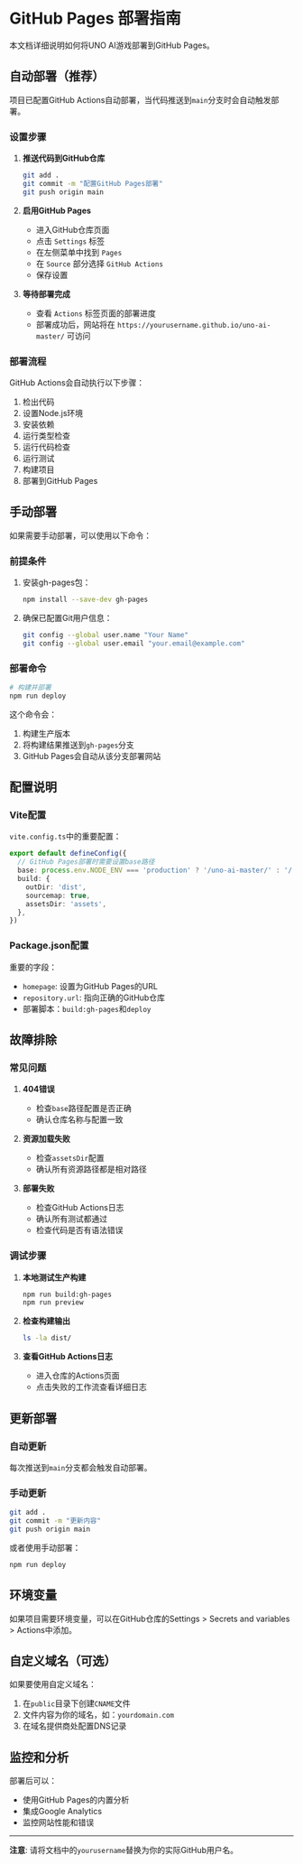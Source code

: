 # GitHub Pages 部署指南

本文档详细说明如何将UNO AI游戏部署到GitHub Pages。

## 自动部署（推荐）

项目已配置GitHub Actions自动部署，当代码推送到`main`分支时会自动触发部署。

### 设置步骤

1. **推送代码到GitHub仓库**
   ```bash
   git add .
   git commit -m "配置GitHub Pages部署"
   git push origin main
   ```

2. **启用GitHub Pages**
   - 进入GitHub仓库页面
   - 点击 `Settings` 标签
   - 在左侧菜单中找到 `Pages`
   - 在 `Source` 部分选择 `GitHub Actions`
   - 保存设置

3. **等待部署完成**
   - 查看 `Actions` 标签页面的部署进度
   - 部署成功后，网站将在 `https://yourusername.github.io/uno-ai-master/` 可访问

### 部署流程

GitHub Actions会自动执行以下步骤：
1. 检出代码
2. 设置Node.js环境
3. 安装依赖
4. 运行类型检查
5. 运行代码检查
6. 运行测试
7. 构建项目
8. 部署到GitHub Pages

## 手动部署

如果需要手动部署，可以使用以下命令：

### 前提条件

1. 安装gh-pages包：
   ```bash
   npm install --save-dev gh-pages
   ```

2. 确保已配置Git用户信息：
   ```bash
   git config --global user.name "Your Name"
   git config --global user.email "your.email@example.com"
   ```

### 部署命令

```bash
# 构建并部署
npm run deploy
```

这个命令会：
1. 构建生产版本
2. 将构建结果推送到`gh-pages`分支
3. GitHub Pages会自动从该分支部署网站

## 配置说明

### Vite配置

`vite.config.ts`中的重要配置：

```typescript
export default defineConfig({
  // GitHub Pages部署时需要设置base路径
  base: process.env.NODE_ENV === 'production' ? '/uno-ai-master/' : '/',
  build: {
    outDir: 'dist',
    sourcemap: true,
    assetsDir: 'assets',
  },
})
```

### Package.json配置

重要的字段：
- `homepage`: 设置为GitHub Pages的URL
- `repository.url`: 指向正确的GitHub仓库
- 部署脚本：`build:gh-pages`和`deploy`

## 故障排除

### 常见问题

1. **404错误**
   - 检查`base`路径配置是否正确
   - 确认仓库名称与配置一致

2. **资源加载失败**
   - 检查`assetsDir`配置
   - 确认所有资源路径都是相对路径

3. **部署失败**
   - 检查GitHub Actions日志
   - 确认所有测试都通过
   - 检查代码是否有语法错误

### 调试步骤

1. **本地测试生产构建**
   ```bash
   npm run build:gh-pages
   npm run preview
   ```

2. **检查构建输出**
   ```bash
   ls -la dist/
   ```

3. **查看GitHub Actions日志**
   - 进入仓库的Actions页面
   - 点击失败的工作流查看详细日志

## 更新部署

### 自动更新
每次推送到`main`分支都会触发自动部署。

### 手动更新
```bash
git add .
git commit -m "更新内容"
git push origin main
```

或者使用手动部署：
```bash
npm run deploy
```

## 环境变量

如果项目需要环境变量，可以在GitHub仓库的Settings > Secrets and variables > Actions中添加。

## 自定义域名（可选）

如果要使用自定义域名：

1. 在`public`目录下创建`CNAME`文件
2. 文件内容为你的域名，如：`yourdomain.com`
3. 在域名提供商处配置DNS记录

## 监控和分析

部署后可以：
- 使用GitHub Pages的内置分析
- 集成Google Analytics
- 监控网站性能和错误

---

**注意**: 请将文档中的`yourusername`替换为你的实际GitHub用户名。 